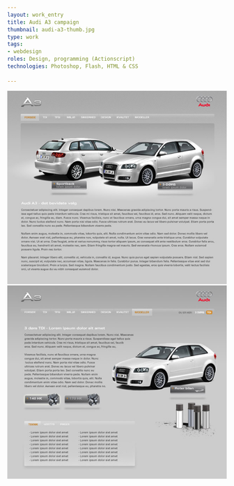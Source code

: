 ```yaml
---
layout: work_entry
title: Audi A3 campaign
thumbnail: audi-a3-thumb.jpg
type: work
tags:
- webdesign
roles: Design, programming (Actionscript)
technologies: Photoshop, Flash, HTML & CSS

---
```


<img src="/assets/images/work/2010-06-22_a_3_campaign_1.jpg" class="illustration" title="A3 Campaign 1" alt="A 3 Campaign 1" />

<img src="/assets/images/work/2010-06-22_a_3_campaign_2.jpg" class="illustration" title="A3 Campaign 2" alt="A 3 Campaign 2" />


